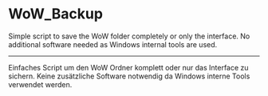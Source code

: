 # WoW_Backup

Simple script to save the WoW folder completely or only the interface.
No additional software needed as Windows internal tools are used.

--------------------------------

Einfaches Script um den WoW Ordner komplett oder nur das Interface zu sichern.
Keine zusätzliche Software notwendig da Windows interne Tools verwendet werden.
